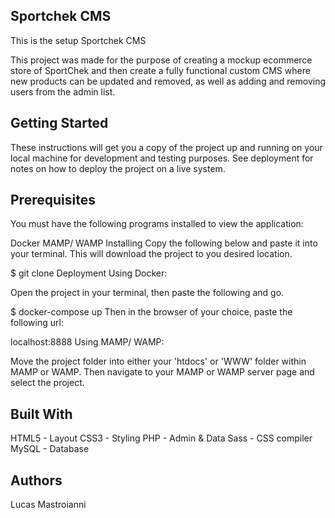 ## Sportchek CMS
This is the setup Sportchek CMS

This project was made for the purpose of creating a mockup ecommerce store of SportChek and then create a fully functional custom CMS where new products can be updated and removed, as well as adding and removing users from the admin list.

## Getting Started
These instructions will get you a copy of the project up and running on your local machine for development and testing purposes. See deployment for notes on how to deploy the project on a live system.

## Prerequisites
You must have the following programs installed to view the application:

Docker
MAMP/ WAMP
Installing
Copy the following below and paste it into your terminal. This will download the project to you desired location.

$ git clone 
Deployment
Using Docker:

Open the project in your terminal, then paste the following and go.

$ docker-compose up
Then in the browser of your choice, paste the following url:

localhost:8888
Using MAMP/ WAMP:

Move the project folder into either your 'htdocs' or 'WWW' folder within MAMP or WAMP. Then navigate to your MAMP or WAMP server page and select the project.

## Built With
HTML5 - Layout
CSS3 - Styling
PHP - Admin & Data
Sass - CSS compiler
MySQL - Database

## Authors
Lucas Mastroianni
